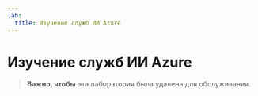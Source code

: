 ```yaml
---
lab:
  title: Изучение служб ИИ Azure
---
```


# Изучение служб ИИ Azure

>**Важно, чтобы** эта лаборатория была удалена для обслуживания. 

